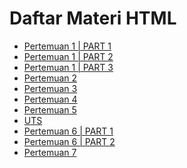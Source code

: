 <!DOCTYPE html>
<html>
<body>
  <h1>Daftar Materi HTML</h1>
  <ul>
    <li><a href="Pertemuan1/index.html">Pertemuan 1 | PART 1</a></li>
    <li><a href="Pertemuan1/index2.html">Pertemuan 1 | PART 2</a></li>
    <li><a href="Pertemuan1/index3.html">Pertemuan 1 | PART 3</a></li>
    <li><a href="Pertemuan2-copy/index.html">Pertemuan 2</a></li>
    <li><a href="Pertemuan3/index.html">Pertemuan 3</a></li>
    <li><a href="Pertemuan4/login.html">Pertemuan 4</a></li>
    <li><a href="Pertemuan5/index.html">Pertemuan 5</a></li>
    <li><a href="Projek UTS/Login.html">UTS</a></li>
    <li><a href="Projek Pertemuan6/index1.html">Pertemuan 6 | PART 1</a></li>
    <li><a href="Projek Pertemuan6/index2.html">Pertemuan 6 | PART 2</a></li>
    <li><a href="Pertemuan7/ogin.html">Pertemuan 7</a></li>
  </ul>
</body>
</html>
